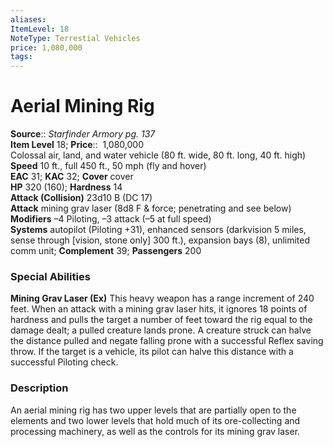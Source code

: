 ```yaml
---
aliases: 
ItemLevel: 18
NoteType: Terrestial Vehicles
price: 1,080,000
tags: 
---
```


# Aerial Mining Rig

**Source**:: _Starfinder Armory pg. 137_  
**Item Level** 18;
**Price**::  1,080,000  
Colossal air, land, and water vehicle (80 ft. wide, 80 ft. long, 40 ft. high)  
**Speed** 10 ft., full 450 ft., 50 mph (fly and hover)  
**EAC** 31; **KAC** 32; **Cover** cover  
**HP** 320 (160); **Hardness** 14  
**Attack (Collision)** 23d10 B (DC 17)  
**Attack** mining grav laser (8d8 F & force; penetrating and see below)  
**Modifiers** –4 Piloting, –3 attack (–5 at full speed)  
**Systems** autopilot (Piloting +31), enhanced sensors (darkvision 5 miles, sense through [vision, stone only] 300 ft.), expansion bays (8), unlimited comm unit; **Complement** 39; **Passengers** 200  

### Special Abilities

**Mining Grav Laser (Ex)** This heavy weapon has a range increment of 240 feet. When an attack with a mining grav laser hits, it ignores 18 points of hardness and pulls the target a number of feet toward the rig equal to the damage dealt; a pulled creature lands prone. A creature struck can halve the distance pulled and negate falling prone with a successful Reflex saving throw. If the target is a vehicle, its pilot can halve this distance with a successful Piloting check.

### Description

An aerial mining rig has two upper levels that are partially open to the elements and two lower levels that hold much of its ore-collecting and processing machinery, as well as the controls for its mining grav laser.
